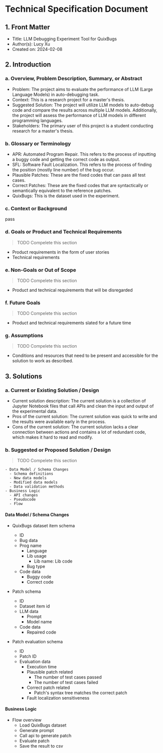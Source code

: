 # Technical Specification Document

## 1. Front Matter

- Title: LLM Debugging Experiment Tool for QuixBugs
- Author(s): Lucy Xu
- Created on: 2024-02-08

## 2. Introduction

### a. Overview, Problem Description, Summary, or Abstract

- Problem: The project aims to evaluate the performance of LLM (Large Language Models) in auto-debugging task.
- Context: This is a research project for a master's thesis.
- Suggested Solution: The project will utilize LLM models to auto-debug code and compare the results across multiple LLM models. Additionally, the project will assess the performance of LLM models in different programming languages.
- Stakeholders: The primary user of this project is a student conducting research for a master's thesis.

### b. Glossary or Terminology

- APR: Automated Program Repair. This refers to the process of inputting a buggy code and getting the correct code as output.
- SFL: Software Fault Localization. This refers to the process of finding the position (mostly line number) of the bug occur.
- Plausible Patches: These are the fixed codes that can pass all test cases.
- Correct Patches: These are the fixed codes that are syntactically or semantically equivalent to the reference patches.
- QuixBugs: This is the dataset used in the experiment.

### c. Context or Background

pass

### d. Goals or Product and Technical Requirements
> TODO Compelete this section

- Product requirements in the form of user stories
- Technical requirements

### e. Non-Goals or Out of Scope
> TODO Compelete this section

- Product and technical requirements that will be disregarded

### f. Future Goals
> TODO Compelete this section

- Product and technical requirements slated for a future time

### g. Assumptions
> TODO Compelete this section

- Conditions and resources that need to be present and accessible for the solution to work as described.

## 3. Solutions

### a. Current or Existing Solution / Design

- Current solution description: The current solution is a collection of Jupyter Notebook files that call APIs and clean the input and output of the experimental data.
- Pros of the current solution: The current solution was quick to write and the results were available early in the process.
- Cons of the current solution: The current solution lacks a clear connection between actions and contains a lot of redundant code, which makes it hard to read and modify.

### b. Suggested or Proposed Solution / Design
> TODO Compelete this section

```
- Data Model / Schema Changes
  - Schema definitions
  - New data models
  - Modified data models
  - Data validation methods
- Business Logic
  - API changes
  - Pseudocode
  - Flow
```

#### Data Model / Schema Changes

- QuixBugs dataset item schema
  - ID
  - Bug data
  - Prog name
    - Language
    - Lib usage
      - Lib name: Lib code
    - Bug type
  - Code data
    - Buggy code
    - Correct code

- Patch schema
  - ID
  - Dataset item id
  - LLM data
    - Prompt
    - Model name
  - Code data
    - Repaired code

- Patch evaluation schema
  - ID
  - Patch ID
  - Evaluation data
    - Execution time
    - Plausible patch related
      - The number of test cases passed
      - The number of test cases failed
    - Correct patch related
      - Patch's syntax tree matches the correct patch
    - Fault localization sensitiveness

#### Business Logic

- Flow overview
  - Load QuixBugs dataset
  - Generate prompt
  - Call api to generate patch
  - Evaluate patch
  - Save the result to csv

